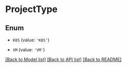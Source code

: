 # ProjectType


## Enum

* `K8S` (value: `'K8S'`)

* `VM` (value: `'VM'`)

[[Back to Model list]](../README.md#documentation-for-models) [[Back to API list]](../README.md#documentation-for-api-endpoints) [[Back to README]](../README.md)


